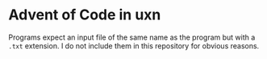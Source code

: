 # Advent of Code in uxn
Programs expect an input file of the same name as the program but with a `.txt`
extension. I do not include them in this repository for obvious reasons.